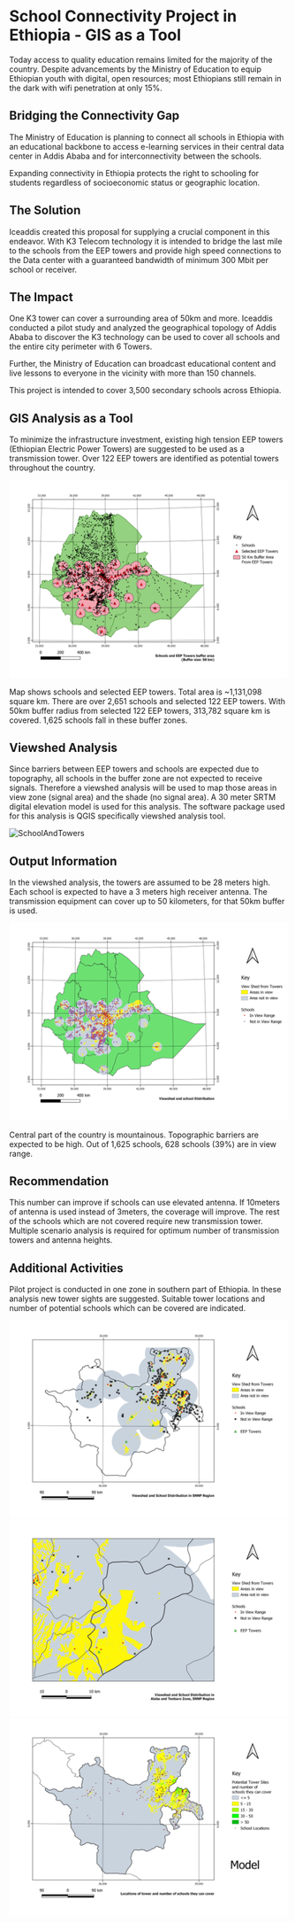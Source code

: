 # School Connectivity Project in Ethiopia - GIS as a Tool

Today access to quality education remains limited for the majority of the country. Despite advancements by the Ministry of Education to equip Ethiopian youth with digital, open resources; most Ethiopians still remain in the dark with wifi penetration at only 15%.

## Bridging the Connectivity Gap


The Ministry of Education is planning to connect all schools in Ethiopia with an educational backbone to access e-learning services in their central data center in Addis Ababa and for interconnectivity between the schools.

Expanding connectivity in Ethiopia protects the right to schooling for students regardless of socioeconomic status or geographic location.

## The Solution

Iceaddis created this proposal for supplying a crucial component in this endeavor. With K3 Telecom technology it is intended to bridge the last mile to the schools from the EEP towers and provide high speed connections to the Data center with a guaranteed bandwidth of minimum 300 Mbit per school or receiver.

## The Impact

One K3 tower can cover a surrounding area of 50km and more. Iceaddis conducted a pilot study and analyzed the geographical topology of Addis Ababa to discover the K3 technology can be used to cover all schools and the entire city perimeter with 6 Towers.

Further, the Ministry of Education can broadcast educational content and live lessons to everyone in the vicinity with more than 150 channels. 

This project is intended to cover 3,500 secondary schools across Ethiopia.

## GIS Analysis as a Tool

To minimize the infrastructure investment, existing high tension EEP towers (Ethiopian Electric Power Towers) are suggested to be used as a transmission tower. Over 122 EEP towers are identified as potential towers throughout the country.

![BufferAreaWithSchools_towers](https://github.com/yafetb/SchoolConnectivityProject_GIS/blob/main/Layout/BufferAreaWithSchools_towers.png)
 
Map shows schools and selected EEP towers. Total area is ~1,131,098 square km. There are over 2,651 schools and selected 122 EEP towers.
With 50km buffer radius from selected 122 EEP towers, 313,782 square km is covered. 1,625 schools fall in these buffer zones.

## Viewshed Analysis

Since barriers between EEP towers and schools are expected due to topography, all schools in the buffer zone are not expected to receive signals. Therefore a viewshed analysis will be used to map those areas in view zone (signal area) and the shade (no signal area). A 30 meter SRTM digital elevation model is used for this analysis. The software package used for this analysis is QGIS specifically viewshed analysis tool.

![SchoolAndTowers](https://github.com/yafetb/SchoolConnectivityProject_GIS/blob/main/Layout/SchoolAndTowers.png)
 
## Output Information

In the viewshed analysis, the towers are assumed to be 28 meters high. Each school is expected to have a 3 meters high receiver antenna. The transmission equipment can cover up to 50 kilometers, for that 50km buffer is used.
 
![ViewShed](https://github.com/yafetb/SchoolConnectivityProject_GIS/blob/main/Layout/ViewShed.png)

Central part of the country is mountainous. Topographic barriers are expected to be high. Out of 1,625 schools, 628 schools (39%) are in view range. 

## Recommendation

This number can improve if schools can use elevated antenna. If 10meters of antenna is used instead of 3meters, the coverage will improve. The rest of the schools which are not covered require new transmission tower. Multiple scenario analysis is required for optimum number of transmission towers and antenna heights.

## Additional Activities

Pilot project is conducted in one zone in southern part of Ethiopia. In these analysis new tower sights are suggested. Suitable tower locations and number of potential schools which can be covered are indicated. 

![SNNP Viewshed](https://github.com/yafetb/SchoolConnectivityProject_GIS/blob/main/Layout/Layout_SNNP/1_SNNP_Viewshed.png)
![Alaba Viewshed](https://github.com/yafetb/SchoolConnectivityProject_GIS/blob/main/Layout/Layout_SNNP/2_Alaba_Viewshed.png)
![Model for tower site](https://github.com/yafetb/SchoolConnectivityProject_GIS/blob/main/Layout/Layout_SNNP/3_Model_for_Tower_site%20location.png)

 
 
 

